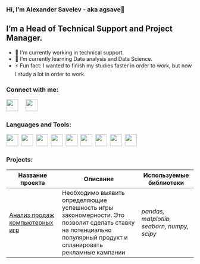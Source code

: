 ### Hi, I’m Alexander Savelev - aka agsave👋

##  I’m a Head of Technical Support and Project Manager.
- :raising_hand: I'm currently working in technical support.
- 🌱 I’m currently learning Data analysis and Data Science.
- ⚡ Fun fact: I wanted to finish my studies faster in order to work, but now I study a lot in order to work.

### Connect with me:
[<img src="https://yastatic.net/iconostasis/_/ZPJ8fJU3QLcrqa5E2fUpDDqmgGs.svg" width="32" height="32">](mailto:alex-g-saveliev@yandex.ru)&nbsp;&nbsp;&nbsp;&nbsp;
[<img src="https://telegram.org/img/website_icon.svg" width="32" height="32">](https://t.me/agsave)

### Languages and Tools:
[<img src="https://s3.dualstack.us-east-2.amazonaws.com/pythondotorg-assets/media/community/logos/python-logo-only.png" height="32">](https://www.python.org/)&nbsp;
[<img src="https://upload.wikimedia.org/wikipedia/commons/thumb/e/ed/Pandas_logo.svg/297px-Pandas_logo.svg.png" height="32">](https://pandas.pydata.org/)&nbsp;
[<img src="https://scikit-learn.org/stable/_static/scikit-learn-logo-small.png" height="32">](https://scikit-learn.org/stable/)&nbsp;
[<img src="https://cdn-icons-png.flaticon.com/128/4299/4299956.png" height="32">](https://en.wikipedia.org/wiki/SQL)&nbsp;
[<img src="https://keras.io/img/logo.png" height="32">](https://keras.io/)&nbsp;
[<img src="https://upload.wikimedia.org/wikipedia/commons/thumb/c/cc/CatBoostLogo.png/120px-CatBoostLogo.png" height="32">](https://catboost.ai/)&nbsp;
[<img src="https://numpy.org/images/logo.svg" height="32">](https://numpy.org/)&nbsp;
[<img src="https://matplotlib.org/_static/logo_dark.svg" height="32">](https://numpy.org/)&nbsp;
[<img src="https://storage.yandexcloud.net/datalens-promo-prod/assets/logo-dark-new.svg" height="32">](https://datalens.yandex.cloud/)

### Projects:

| Название проекта               | Описание                                                                                                                                                         | Используемые библиотеки                     |
| ------------------------------ | ---------------------------------------------------------------------------------------------------------------------------------------------------------------- | ------------------------------------------- |
| [Анализ продаж компьютерных игр](https://github.com/agsave/agsave/tree/main/сomputer_game_sales) | Необходимо выявить определяющие успешность игры закономерности. Это позволит сделать ставку на потенциально популярный продукт и спланировать рекламные кампании | *pandas, matplotlib, seaborn, numpy, scipy* |
<!---
agsave/agsave is a ✨ special ✨ repository because its `README.md` (this file) appears on your GitHub profile.
You can click the Preview link to take a look at your changes.
--->
